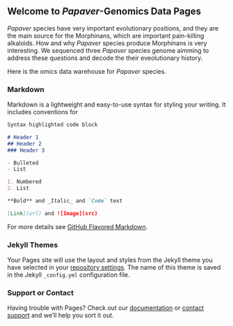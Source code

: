 ## Welcome to _Papaver_-Genomics Data Pages

_Papaver_ species have very important evolutionary positions, and they are the main source for the Morphinans, which are important pain-killing alkaloids. How and why _Papaver_ species produce Morphinans is very interesting. We sequenced three _Papaver_ species genome aimming to address these questions and decode the their eveolutionary history.

Here is the omics data warehouse for _Papaver_ species.

### Markdown

Markdown is a lightweight and easy-to-use syntax for styling your writing. It includes conventions for

```markdown
Syntax highlighted code block

# Header 1
## Header 2
### Header 3

- Bulleted
- List

1. Numbered
2. List

**Bold** and _Italic_ and `Code` text

[Link](url) and ![Image](src)
```

For more details see [GitHub Flavored Markdown](https://guides.github.com/features/mastering-markdown/).

### Jekyll Themes

Your Pages site will use the layout and styles from the Jekyll theme you have selected in your [repository settings](https://github.com/xjtu-omics/Papaver.github.io/settings). The name of this theme is saved in the Jekyll `_config.yml` configuration file.

### Support or Contact

Having trouble with Pages? Check out our [documentation](https://docs.github.com/categories/github-pages-basics/) or [contact support](https://github.com/contact) and we’ll help you sort it out.
